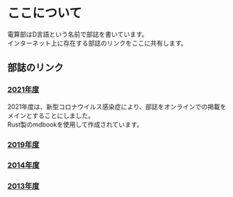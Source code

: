 # ここについて

電算部はD言語という名前で部誌を書いています。  
インターネット上に存在する部誌のリンクをここに共有します。  

## 部誌のリンク

### [2021年度](https://nitgc-densan-club.github.io/contents/kokasai/23rd/frontpage.html)  

2021年度は、新型コロナウイルス感染症により、部誌をオンラインでの掲載をメインとすることにしました。  
Rust製のmdbookを使用して作成されています。  

### [2019年度](https://gitlab.com/nitgc-densan-club/2019-club-journal/uploads/693be238c36934a936c13e6f8c99ac73/main.pdf)  

### [2014年度](https://www.dropbox.com/s/w7av9vhwqby5oy1/densan2014.pdf?dl=0)  

### [2013年度](https://www.dropbox.com/s/2gqmu2ntuolxmzn/2013電算部誌「D言語」.pdf)  
